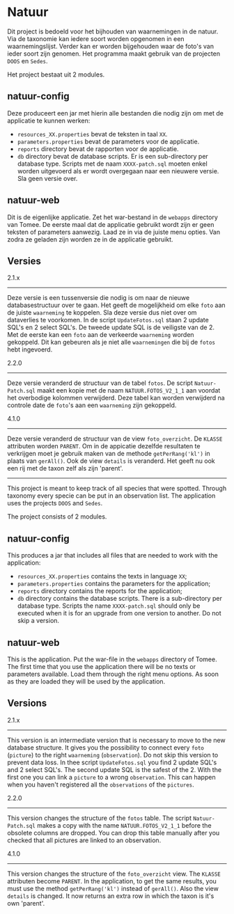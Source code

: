 Natuur
======

Dit project is bedoeld voor het bijhouden van waarnemingen in de natuur. Via de taxonomie kan iedere soort worden opgenomen in een waarnemingslijst. Verder kan er worden bijgehouden waar de foto's van ieder soort zijn genomen. Het programma maakt gebruik van de projecten `DOOS` en `Sedes`.

Het project bestaat uit 2 modules.

natuur-config
-------------

Deze produceert een jar met hierin alle bestanden die nodig zijn om met de applicatie te kunnen werken:
* `resources_XX.properties` bevat de teksten in taal `XX`.
* `parameters.properties` bevat de parameters voor de applicatie.
* `reports` directory bevat de rapporten voor de applicatie.
* `db` directory bevat de database scripts. Er is een sub-directory per database type. Scripts met de naam `XXXX-patch.sql` moeten enkel worden uitgevoerd als er wordt overgegaan naar een nieuwere versie. Sla geen versie over.

natuur-web
----------

Dit is de eigenlijke applicatie. Zet het war-bestand in de `webapps` directory van Tomee. De eerste maal dat de applicatie gebruikt wordt zijn er geen teksten of parameters aanwezig. Laad ze in via de juiste menu opties. Van zodra ze geladen zijn worden ze in de applicatie gebruikt.

Versies
-------

2.1.x
_____

Deze versie is een tussenversie die nodig is om naar de nieuwe databasestructuur over te gaan. Het geeft de mogelijkheid om elke `foto` aan de juiste `waarneming` te koppelen. Sla deze versie dus niet over om dataverlies te voorkomen. In de script `UpdateFotos.sql` staan 2 update SQL's en 2 select SQL's. De tweede update SQL is de veiligste van de 2. Met de eerste kan een `foto` aan de verkeerde `waarneming` worden gekoppeld. Dit kan gebeuren als je niet alle `waarnemingen` die bij de `fotos` hebt ingevoerd.

2.2.0
_____
Deze versie veranderd de structuur van de tabel `fotos`. De script `Natuur-Patch.sql` maakt een kopie met de naam `NATUUR.FOTOS_V2_1_1` aan voordat het overbodige kolommen verwijderd. Deze tabel kan worden verwijderd na controle date de `foto`'s aan een `waarneming` zijn gekoppeld.

4.1.0
_____
Deze versie veranderd de structuur van de view `foto_overzicht`. De `KLASSE` attributen worden `PARENT`. Om in de appicatie dezelfde resultaten te verkrijgen moet je gebruik maken van de methode `getPerRang('kl')` in plaats van `gerAll()`. Ook de view `details` is veranderd. Het geeft nu ook een rij met de taxon zelf als zijn 'parent'.

<hr />

This project is meant to keep track of all species that were spotted. Through taxonomy every specie can be put in an observation list. The application uses the projects `DOOS` and `Sedes`.

The project consists of 2 modules.

natuur-config
-------------

This produces a jar that includes all files that are needed to work with the application:
* `resources_XX.properties` contains the texts in language `XX`;
* `parameters.properties` contains the parameters for the application;
* `reports` directory contains the reports for the application;
* `db` directory contains the database scripts. There is a sub-directory per database type. Scripts the name `XXXX-patch.sql` should only be executed when it is for an upgrade from one version to another. Do not skip a version.

natuur-web
----------

This is the application. Put the war-file in the `webapps` directory of Tomee. The first time that you use the application there will be no texts or parameters available. Load them through the right menu options. As soon as they are loaded they will be used by the application.

Versions
--------

2.1.x
_____

This version is an intermediate version that is necessary to move to the new database structure. It gives you the possibility to connect every `foto` (`picture`) to the right `waarneming` (`observation`). Do not skip this version to prevent data loss. In thee script `UpdateFotos.sql` you find 2 update SQL's and 2 select SQL's. The second update SQL is the safest of the 2. With the first one you can link a `picture` to a wrong `observation`. This can happen when you haven't registered all the `observations` of the `pictures`.

2.2.0
_____
This version changes the structure of the `fotos` table. The script `Natuur-Patch.sql` makes a copy with the name `NATUUR.FOTOS_V2_1_1` before the obsolete columns are dropped. You can drop this table manually after you checked that all pictures are linked to an observation.

4.1.0
_____
This version changes the structure of the `foto_overzicht` view. The `KLASSE` attributen become `PARENT`. In the application, to get the same results, you must use the method `getPerRang('kl')` instead of `gerAll()`. Also the view `details` is changed. It now returns an extra row in which the taxon is it's own 'parent'.
